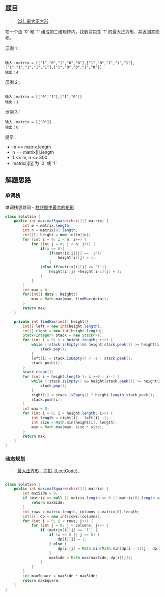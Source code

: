 ## 题目

> [221. 最大正方形](https://leetcode-cn.com/problems/maximal-square/)

在一个由 '0' 和 '1' 组成的二维矩阵内，找到只包含 '1' 的最大正方形，并返回其面积。

 

示例 1：

<center><img src="https://ning-wang.oss-cn-beijing.aliyuncs.com/blog-imags/max1grid.jpg" alt=""  /></center>



```
输入：matrix = [["1","0","1","0","0"],["1","0","1","1","1"],["1","1","1","1","1"],["1","0","0","1","0"]]
输出：4
```

示例 2：

<center><img src="https://ning-wang.oss-cn-beijing.aliyuncs.com/blog-imags/max2grid.jpg" alt=""  /></center>



```
输入：matrix = [["0","1"],["1","0"]]
输出：1
```

示例 3：

```
输入：matrix = [["0"]]
输出：0
```


提示：

* m == matrix.length
* n == matrix[i].length
* 1 <= m, n <= 300
* matrix[i][j] 为 '0' 或 '1'

## 解题思路

### 单调栈

单调栈思路同 - [柱状图中最大的矩形](books/leetcode_100/84_柱状图中最大的矩形.md)

```java
class Solution {
    public int maximalSquare(char[][] matrix) {
        int m = matrix.length;
        int n = matrix[0].length;
        int[][] height = new int[m][n];
        for (int i = 0; i < m; i++) {
            for (int j = 0; j < n; j++) {
                if(i == 0){
                    if(matrix[i][j] == '1'){
                        height[i][j] = 1;
                    }
                }else if(matrix[i][j] == '1'){
                    height[i][j] =height[i-1][j] + 1;
                }
            }
        }
        int max = 0;
        for(int[] data : height){
            max = Math.max(max, findMax(data));
        }
        return max;
    }

    private int findMax(int[] height){
        int[] left = new int[height.length];
        int[] right = new int[height.length];
        Stack<Integer> stack = new Stack<>();
        for (int i = 0; i < height.length; i++) {
            while (!stack.isEmpty()&& height[stack.peek()] >= height[i]){
                stack.pop();
            }
            left[i] = stack.isEmpty() ? -1 : stack.peek();
            stack.push(i);
        }
        stack.clear();
        for (int i = height.length-1; i >=0 ; i--) {
            while (!stack.isEmpty() && height[stack.peek()] >= height[i]){
                stack.pop();
            }
            right[i] = stack.isEmpty() ? height.length:stack.peek();
            stack.push(i);
        }
        int max = 0;
        for (int i = 0; i < height.length; i++) {
            int length = right[i] - left[i] -1;
            int size = Math.min(height[i], length);
            max = Math.max(max, size * size);
        }
        return max;
    }
}
```

### 动态规划

> [最大正方形 - 力扣（LeetCode）](https://leetcode-cn.com/problems/maximal-square/solution/zui-da-zheng-fang-xing-by-leetcode-solution/)

<center><img src="https://ning-wang.oss-cn-beijing.aliyuncs.com/blog-imags/221_fig1.png" alt=""  /></center>

```java
class Solution {
    public int maximalSquare(char[][] matrix) {
        int maxSide = 0;
        if (matrix == null || matrix.length == 0 || matrix[0].length == 0) {
            return maxSide;
        }
        int rows = matrix.length, columns = matrix[0].length;
        int[][] dp = new int[rows][columns];
        for (int i = 0; i < rows; i++) {
            for (int j = 0; j < columns; j++) {
                if (matrix[i][j] == '1') {
                    if (i == 0 || j == 0) {
                        dp[i][j] = 1;
                    } else {
                        dp[i][j] = Math.min(Math.min(dp[i - 1][j], dp[i][j - 1]), dp[i - 1][j - 1]) + 1;
                    }
                    maxSide = Math.max(maxSide, dp[i][j]);
                }
            }
        }
        int maxSquare = maxSide * maxSide;
        return maxSquare;
    }
}
```

